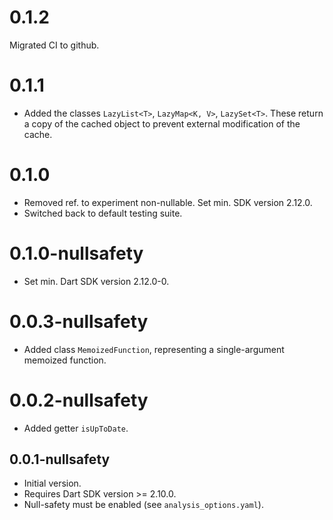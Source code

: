 # 0.1.2

Migrated CI to github.

# 0.1.1

- Added the classes `LazyList<T>`, `LazyMap<K, V>`, `LazySet<T>`.
  These return a copy of the cached object to prevent external modification
  of the cache.

# 0.1.0

- Removed ref. to experiment non-nullable. Set min. SDK version 2.12.0.
- Switched back to default testing suite.

# 0.1.0-nullsafety

- Set min. Dart SDK version 2.12.0-0.

# 0.0.3-nullsafety

- Added class `MemoizedFunction`, representing a single-argument memoized function.

# 0.0.2-nullsafety

- Added getter `isUpToDate`.

## 0.0.1-nullsafety

- Initial version.
- Requires Dart SDK version >= 2.10.0.
- Null-safety must be enabled (see `analysis_options.yaml`).
